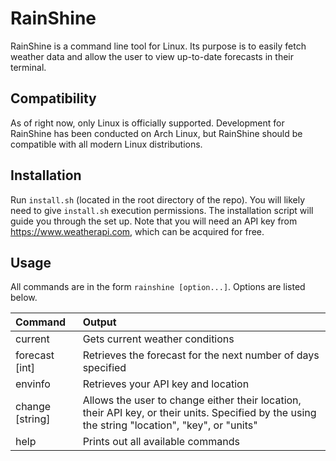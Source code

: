 # RainShine

RainShine is a command line tool for Linux. Its purpose is to easily fetch weather data and allow the user to view up-to-date forecasts in their terminal.

## Compatibility

As of right now, only Linux is officially supported. Development for RainShine has been conducted on Arch Linux, but RainShine should be compatible with all modern Linux distributions.

## Installation

Run ```install.sh``` (located in the root directory of the repo). You will likely need to give ```install.sh``` execution permissions. The installation script will guide you through the set up. Note that you will need an API key from https://www.weatherapi.com, which can be acquired for free.

## Usage

All commands are in the form ```rainshine [option...]```. Options are listed below.

| Command               | Output  |
| :-------------------  | :------ |
| current               | Gets current weather conditions     |
| forecast [int]        | Retrieves the forecast for the next number of days specified    |
| envinfo               | Retrieves your API key and location     |
| change [string]       | Allows the user to change either their location, their API key, or their units. Specified by the using the string "location", "key", or "units" |
| help                  | Prints out all available commands |
